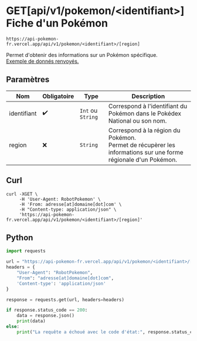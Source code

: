 <h1><span class="documentation_get">GET</span><span class="documentation_url">[api/v1/pokemon/&lt;identifiant&gt;]</span> Fiche d'un Pokémon</h1>

```http
https://api-pokemon-fr.vercel.app/api/v1/pokemon/<identifiant>/[region]
```

Permet d'obtenir des informations sur un Pokémon spécifique.<br>
[Exemple de donnés renvoyés.](https://api-pokemon-fr.vercel.app/api/v1/pokemon/248) 

## Paramètres
| Nom | Obligatoire | Type | Description |
|---|---|---|---|
| identifiant | ✔️ | `Int` ou `String` | Correspond à l'identifiant du Pokémon dans le Pokédex National ou son nom. |
| region | ❌ | `String` | Correspond à la région du Pokémon. <br>Permet de récupèrer les informations sur une forme régionale d'un Pokémon. |

## Curl
```curl
curl -XGET \
     -H 'User-Agent: RobotPokemon' \
     -H 'From: adresse[at]domaine[dot]com' \
     -H "Content-type: application/json" \
     'https://api-pokemon-fr.vercel.app/api/v1/pokemon/<identifiant>/[region]'
```

## Python
```py
import requests

url = "https://api-pokemon-fr.vercel.app/api/v1/pokemon/<identifiant>/[region]"
headers = {
    "User-Agent": "RobotPokemon",
    "From": "adresse[at]domaine[dot]com",
    'Content-type': 'application/json'
}

response = requests.get(url, headers=headers)

if response.status_code == 200:
    data = response.json()
    print(data)
else:
    print("La requête a échoué avec le code d'état:", response.status_code)
```